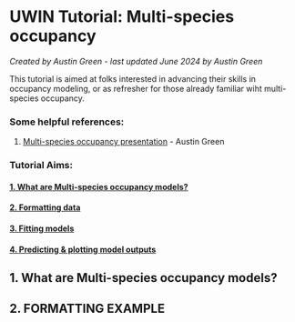# UWIN Tutorial: Multi-species occupancy
*Created by Austin Green - last updated June 2024 by Austin Green*

This tutorial is aimed at folks interested in advancing their skills in occupancy modeling, or as refresher for those already familiar wiht multi-species occupancy. 

### Some helpful references:
1. [Multi-species occupancy presentation](https://www.canva.com/design/DAGHCouesQE/8sKrrKxBElfwvWA0eYw_yw/edit?utm_content=DAGHCouesQE&utm_campaign=designshare&utm_medium=link2&utm_source=sharebutton) - Austin Green

### Tutorial Aims:

#### <a href="#occupancy"> 1. What are Multi-species occupancy models?</a>

#### <a href="#formatting"> 2. Formatting data</a>

#### <a href="#models"> 3. Fitting models</a>

#### <a href="#plots"> 4. Predicting & plotting model outputs</a>


<a name="occupancy"></a>

## 1. What are Multi-species occupancy models?


<a name="formatting"></a>

## 2. FORMATTING EXAMPLE
